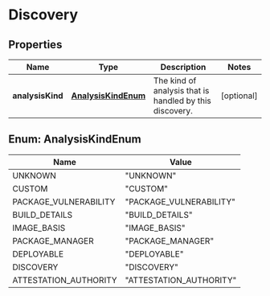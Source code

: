 
# Discovery

## Properties
Name | Type | Description | Notes
------------ | ------------- | ------------- | -------------
**analysisKind** | [**AnalysisKindEnum**](#AnalysisKindEnum) | The kind of analysis that is handled by this discovery. |  [optional]


<a name="AnalysisKindEnum"></a>
## Enum: AnalysisKindEnum
Name | Value
---- | -----
UNKNOWN | &quot;UNKNOWN&quot;
CUSTOM | &quot;CUSTOM&quot;
PACKAGE_VULNERABILITY | &quot;PACKAGE_VULNERABILITY&quot;
BUILD_DETAILS | &quot;BUILD_DETAILS&quot;
IMAGE_BASIS | &quot;IMAGE_BASIS&quot;
PACKAGE_MANAGER | &quot;PACKAGE_MANAGER&quot;
DEPLOYABLE | &quot;DEPLOYABLE&quot;
DISCOVERY | &quot;DISCOVERY&quot;
ATTESTATION_AUTHORITY | &quot;ATTESTATION_AUTHORITY&quot;



